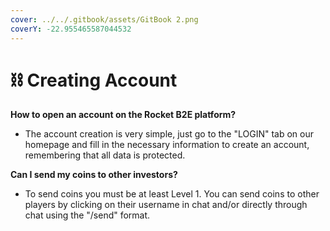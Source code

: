 ```yaml
---
cover: ../../.gitbook/assets/GitBook 2.png
coverY: -22.955465587044532
---
```


# ⛓ Creating Account

**How to open an account on the Rocket B2E platform?**

* The account creation is very simple, just go to the "LOGIN" tab on our homepage and fill in the necessary information to create an account, remembering that all data is protected.

**Can I send my coins to other investors?**

* To send coins you must be at least Level 1. You can send coins to other players by clicking on their username in chat and/or directly through chat using the "/send" format.
